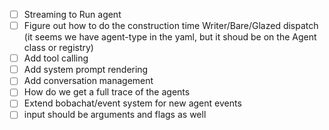 - [ ] Streaming to Run agent
- [ ] Figure out how to do the construction time Writer/Bare/Glazed dispatch (it seems we have agent-type in the yaml, but it shoud be on the Agent class or registry)
- [ ] Add tool calling
- [ ] Add system prompt rendering
- [ ] Add conversation management
- [ ] How do we get a full trace of the agents
- [ ] Extend bobachat/event system for new agent events
- [ ] input should be arguments and flags as well